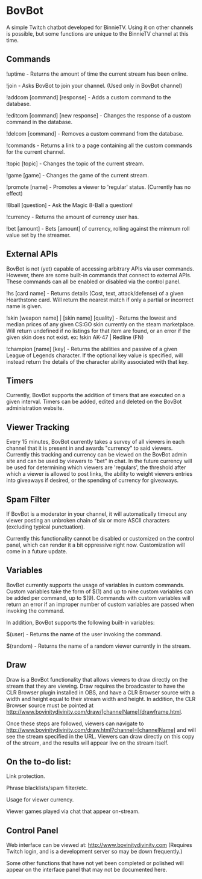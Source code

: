 # BovBot

A simple Twitch chatbot developed for BinnieTV. Using it on other channels is possible, but some functions are unique to the BinnieTV channel at this time.

## Commands

!uptime - Returns the amount of time the current stream has been online. 

!join - Asks BovBot to join your channel. (Used only in BovBot channel)

!addcom [command] [response] - Adds a custom command to the database.

!editcom [command] [new response] - Changes the response of a custom command in the database.

!delcom [command] - Removes a custom command from the database.

!commands - Returns a link to a page containing all the custom commands for the current channel.

!topic [topic] - Changes the topic of the current stream.

!game [game] - Changes the game of the current stream. 

!promote [name] - Promotes a viewer to 'regular' status. (Currently has no effect)

!8ball [question] - Ask the Magic 8-Ball a question!

!currency - Returns the amount of currency user has.

!bet [amount] - Bets [amount] of currency, rolling against the minmum roll value set by the streamer. 

## External APIs

BovBot is not (yet) capable of accessing arbitrary APIs via user commands. However, there are some built-in commands that connect to external APIs. These commands can all be enabled or disabled via the control panel. 

!hs [card name] - Returns details (Cost, text, attack/defense) of a given Hearthstone card. Will return the nearest match if only a partial or incorrect name is given.

!skin [weapon name] | [skin name] [quality] - Returns the lowest and median prices of any given CS:GO skin currently on the steam marketplace. Will return undefined if no listings for that item are found, or an error if the given skin does not exist. ex: !skin AK-47 | Redline (FN)

!champion [name] [key] - Returns the abilities and passive of a given League of Legends character. If the optional key value is specified, will instead return the details of the character ability associated with that key. 

## Timers

Currently, BovBot supports the addition of timers that are executed on a given interval. Timers can be added, edited and deleted on the BovBot administration website. 

## Viewer Tracking

Every 15 minutes, BovBot currently takes a survey of all viewers in each channel that it is present in and awards "currency" to said viewers. Currently this tracking and currency can be viewed on the BovBot admin site and can be used by viewers to "bet" in chat. In the future currency will be used for determining which viewers are 'regulars', the threshold after which a viewer is allowed to post links, the ability to weight viewers entries into giveaways if desired, or the spending of currency for giveaways. 

## Spam Filter

If BovBot is a moderator in your channel, it will automatically timeout any viewer posting an unbroken chain of six or more ASCII characters (excluding typical punctuation). 

Currently this functionality cannot be disabled or customized on the control panel, which can render it a bit oppressive right now. Customization will come in a future update. 

## Variables

BovBot currently supports the usage of variables in custom commands. Custom variables take the form of $(1) and up to nine custom variables can be added per command, up to $(9). Commands with custom variables will return an error if an improper number of custom variables are passed when invoking the command.

In addition, BovBot supports the following built-in variables:

$(user) - Returns the name of the user invoking the command.

$(random) - Returns the name of a random viewer currently in the stream.

## Draw

Draw is a BovBot functionality that allows viewers to draw directly on the stream that they are viewing. Draw requires the broadcaster to have the CLR Browser plugin installed in OBS, and have a CLR Browser source with a width and height equal to their stream width and height. In addition, the CLR Browser source must be pointed at http://www.bovinitydivinity.com/draw/[channelName]/drawframe.html. 

Once these steps are followed, viewers can navigate to http://www.bovinitydivinity.com/draw.html?channel=[channelName] and will see the stream specified in the URL. Viewers can draw directly on this copy of the stream, and the results will appear live on the stream itself. 

## On the to-do list:

Link protection.

Phrase blacklists/spam filter/etc.

Usage for viewer currency.

Viewer games played via chat that appear on-stream.

## Control Panel

Web interface can be viewed at: http://www.bovinitydivinity.com (Requires Twitch login, and is a development server so may be down frequently.) 

Some other functions that have not yet been completed or polished will appear on the interface panel that may not be documented here.
